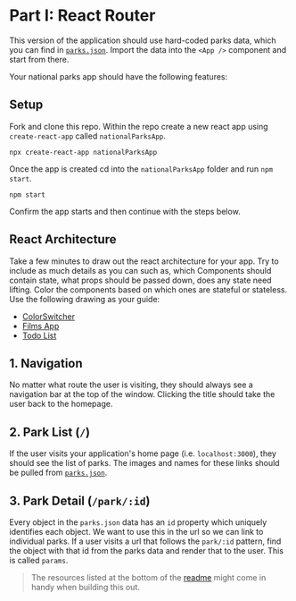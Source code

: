 # Part I: React Router

This version of the application should use hard-coded parks data, which you can
find in [`parks.json`](./parks.json). Import the data into the
`<App />` component and start from there.

Your national parks app should have the following features:

## Setup 

Fork and clone this repo.  Within the repo create a new react app using `create-react-app` called `nationalParksApp`.

```
npx create-react-app nationalParksApp
```

Once the app is created cd into the `nationalParksApp` folder and run `npm start`. 

```
npm start
```

Confirm the app starts and then continue with the steps below.

## React Architecture

Take a few minutes to draw out the react architecture for your app. Try to include as much details as you can such as, which Components should contain state, what props should be passed down, does any state need lifting.  Color the components based on which ones are stateful or stateless. Use the following drawing as your guide:
 - [ColorSwitcher](https://docs.google.com/drawings/d/1CGb-EmwXoffidcsIYEwTqQy50Ix5D4inSOwJMPNFoFQ/edit)
 - [Films App](https://docs.google.com/drawings/d/1Wr6FGaY6BIsKQn1z8F4bYym3xQlJwt0_uNndbv1RRTA/edit)
 - [Todo List](https://docs.google.com/drawings/d/1kMqSL2ttuhn20_9vy6HwCfOE_4ClQnfh1f0FmPA-ae4/edit)

## 1. Navigation

No matter what route the user is visiting, they should always see a navigation
bar at the top of the window. Clicking the title should take the user back to
the homepage.

## 2. Park List (`/`)

If the user visits your application's home page (i.e. `localhost:3000`), they
should see the list of parks. The images and names for these links should be
pulled from [`parks.json`](./parks.json).

## 3. Park Detail (`/park/:id`)

Every object in the `parks.json` data has an `id` property which uniquely
identifies each object. We want to use this in the url so we can link to
individual parks. If a user visits a url that follows the `park/:id` pattern,
find the object with that id from the parks data and render that to the user.
This is called `params`.

> The resources listed at the bottom of the [readme](README.md) might come in
> handy when building this out.
